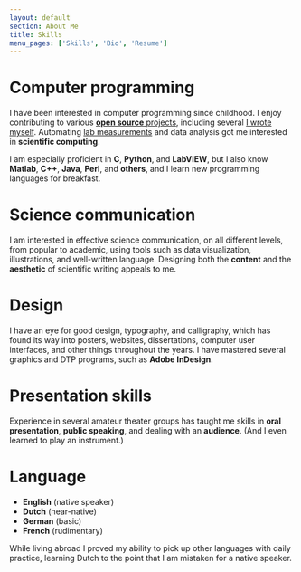 ```yaml
---
layout: default
section: About Me
title: Skills
menu_pages: ['Skills', 'Bio', 'Resume']
---
```


# Computer programming #

I have been interested in computer programming since childhood.
I enjoy contributing to various [**open source** projects](https://www.ohloh.net/accounts/ptomato/positions), including several [I wrote myself](/opensource/projects.html).
Automating [lab measurements](/opensource/rep/rep.html) and data analysis got me interested in **scientific computing**.

I am especially proficient in **C**, **Python**, and **LabVIEW**, but I also know **Matlab**, **C++**, **Java**, **Perl**, and **others**, and I learn new programming languages for breakfast.

# Science communication #

I am interested in effective science communication, on all different levels, from popular to academic, using tools such as data visualization, illustrations, and well-written language.
Designing both the **content** and the **aesthetic** of scientific writing appeals to me.

# Design #

I have an eye for good design, typography, and calligraphy, which has found its way into posters, websites, dissertations, computer user interfaces, and other things throughout the years.
I have mastered several graphics and DTP programs, such as **Adobe InDesign**.

# Presentation skills #

Experience in several amateur theater groups has taught me skills in **oral presentation**, **public speaking**, and dealing with an **audience**.
(And I even learned to play an instrument.)

# Language #

- **English** (native speaker)
- **Dutch** (near-native)
- **German** (basic)
- **French** (rudimentary)

While living abroad I proved my ability to pick up other languages with daily practice, learning Dutch to the point that I am mistaken for a native speaker.
